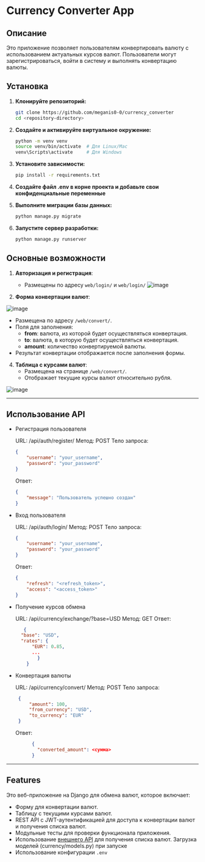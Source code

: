 # Currency Converter App

## Описание

Это приложение позволяет пользователям конвертировать валюту с использованием актуальных курсов валют. Пользователи могут зарегистрироваться, войти в систему и выполнять конвертацию валюты.

## Установка

1. **Клонируйте репозиторий:**
   ```bash
   git clone https://github.com/meganis0-0/currency_converter
   cd <repository-directory>
   ```

2. **Создайте и активируйте виртуальное окружение:**
   ```bash
   python -m venv venv
   source venv/bin/activate  # Для Linux/Mac
   venv\Scripts\activate     # Для Windows
   ```

3. **Установите зависимости:**
   ```bash
   pip install -r requirements.txt
   ```

4. **Создайте файл .env в корне проекта и добавьте свои конфиденциальные переменные**

5. **Выполните миграции базы данных:**
   ```bash
   python manage.py migrate
   ```

6. **Запустите сервер разработки:**
   ```bash
   python manage.py runserver
   ```

## Основные возможности
1. **Авторизация и регистрация**:
   - Размещены по адресу `web/login/` и `web/login/`
     ![image](https://github.com/user-attachments/assets/bfd4a279-2208-4a7f-9a7b-0d6ed9a05721)

3. **Форма конвертации валют**:

![image](https://github.com/user-attachments/assets/907db698-d16b-4916-bf2d-a04b1f280297)

   - Размещена по адресу `/web/convert/`.
   - Поля для заполнения:
     - **from**: валюта, из которой будет осуществляться конвертация.
     - **to**: валюта, в которую будет осуществляться конвертация.
     - **amount**: количество конвертируемой валюты.
   - Результат конвертации отображается после заполнения формы.

4. **Таблица с курсами валют**:
   - Размещена на странице `/web/convert/`.
   - Отображает текущие курсы валют относительно рубля.

![image](https://github.com/user-attachments/assets/6108a473-8816-461f-b108-b16f169e5439)


---

## Использование API
- Регистрация пользователя
  
   URL: /api/auth/register/
   Метод: POST
   Тело запроса:
   
   ```json
   {
       "username": "your_username",
       "password": "your_password"
   }
   ```
   
   Ответ:
   
   ```json
   {
       "message": "Пользователь успешно создан"
   }
   ```

- Вход пользователя
  
   URL: /api/auth/login/
   Метод: POST
   Тело запроса:
   
   ```json
   {
       "username": "your_username",
       "password": "your_password"
   }
   ```
   
   Ответ:
   
   ```json
   {
       "refresh": "<refresh_token>",
       "access": "<access_token>"
   }
   ```

- Получение курсов обмена
  
   URL: /api/currency/exchange/?base=USD
   Метод: GET
   Ответ:
   
  ```json
     {
    "base": "USD",
    "rates": {
        "EUR": 0.85,
        ...
          }
      }
  ```

- Конвертация валюты

   URL: /api/currency/convert/
   Метод: POST
   Тело запроса:
   
  ```json
   {
       "amount": 100,
       "from_currency": "USD",
       "to_currency": "EUR"
   }
  ```
   
   Ответ:
   
  ```json
        {
          "converted_amount": <сумма>
        }
  ```

---

## Features
Это веб-приложение на Django для обмена валют, которое включает:
- Форму для конвертации валют.
- Таблицу с текущими курсами валют.
- REST API с JWT-аутентификацией для доступа к конвертации валют и получения списка валют.
- Модульные тесты для проверки функционала приложения.
- Использование [внешнего API](https://www.cbr-xml-daily.ru/daily_json.js) для получения списка валют. Загрузка моделей (currency/models.py) при запуске
- Использование конфигурации `.env` <br>
